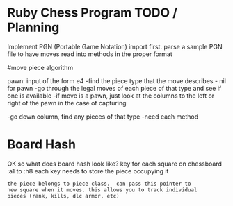# Ruby Chess Program TODO / Planning

Implement PGN (Portable Game Notation) import first.  parse a sample PGN file
to have moves read into methods in the proper format

#move piece algorithm

pawn: input of the form e4
  -find the piece type that the move describes - nil for pawn
  -go through the legal moves of each piece of that type and see if one is
  available
  -if move is a pawn, just look at the columns to the left or right of the
  pawn in the case of capturing

  -go down column, find any pieces of that type
  -need each method

# Board Hash

OK so what does board hash look like?
  key for each square on chessboard :a1 to :h8
    each key needs to store the piece occupying it

    the piece belongs to piece class.  can pass this pointer to 
    new square when it moves. this allows you to track individual
    pieces (rank, kills, dlc armor, etc)

